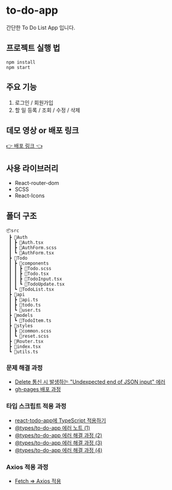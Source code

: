 # to-do-app

간단한 To Do List App 입니다.

## 프로젝트 실행 법

```
npm install
npm start
```

## 주요 기능

1. 로그인 / 회원가입
2. 할 일 등록 / 조회 / 수정 / 삭제

## 데모 영상 or 배포 링크

[👉 배포 링크 👈](https://chaedie.github.io/simple-todo-list/)

## 사용 라이브러리

- React-router-dom
- SCSS
- React-Icons

## 폴더 구조

```
📦src
 ┣ 📂Auth
 ┃ ┣ 📜Auth.tsx
 ┃ ┣ 📜AuthForm.scss
 ┃ ┗ 📜AuthForm.tsx
 ┣ 📂Todo
 ┃ ┣ 📂components
 ┃ ┃ ┣ 📜Todo.scss
 ┃ ┃ ┣ 📜Todo.tsx
 ┃ ┃ ┣ 📜TodoInput.tsx
 ┃ ┃ ┗ 📜TodoUpdate.tsx
 ┃ ┗ 📜TodoList.tsx
 ┣ 📂api
 ┃ ┣ 📜api.ts
 ┃ ┣ 📜todo.ts
 ┃ ┗ 📜user.ts
 ┣ 📂models
 ┃ ┗ 📜TodoItem.ts
 ┣ 📂styles
 ┃ ┣ 📜common.scss
 ┃ ┗ 📜reset.scss
 ┣ 📜Router.tsx
 ┣ 📜index.tsx
 ┗ 📜utils.ts
```

### 문제 해결 과정

- [Delete 통신 시 발생하는 "Undexpected end of JSON input" 에러](https://chaedies-dev-log.tistory.com/entry/Reactjs-delete-fetch-%EC%8B%9C-Undexpected-end-of-JSON-input)
- [gh-pages 배포 과정](https://chaedies-dev-log.tistory.com/entry/Reactjs-Github-Page%EB%A5%BC-%ED%99%9C%EC%9A%A9%ED%95%9C-%EA%B0%9C%EC%9D%B8-%ED%94%84%EB%A1%9C%EC%A0%9D%ED%8A%B8-%EB%B0%B0%ED%8F%AC)

### 타입 스크립트 적용 과정

- [react-todo-app에 TypeScript 적용하기](https://velog.io/@im_chaedong/react-todo-app%EC%97%90-TypeScript-%EC%A0%81%EC%9A%A9%ED%95%98%EA%B8%B0)
- [@types/to-do-app 에러 노트 (1)](https://velog.io/@im_chaedong/typesto-do-app-%EC%97%90%EB%9F%AC-%EB%85%B8%ED%8A%B8-1)
- [@types/to-do-app 에러 해결 과정 (2)](https://velog.io/@im_chaedong/typesto-do-app-%EC%97%90%EB%9F%AC-%ED%95%B4%EA%B2%B0-%EA%B3%BC%EC%A0%95-2)
- [@types/to-do-app 에러 해결 과정 (3)](https://velog.io/@im_chaedong/typesto-do-app-%EC%97%90%EB%9F%AC-%ED%95%B4%EA%B2%B0-%EA%B3%BC%EC%A0%95-3)
- [@types/to-do-app 에러 해결 과정 (4)](https://velog.io/@im_chaedong/typesto-do-app-%EC%97%90%EB%9F%AC-%ED%95%B4%EA%B2%B0-%EA%B3%BC%EC%A0%95-4)

### Axios 적용 과정

- [Fetch => Axios 적용 ](https://chaedies-dev-log.tistory.com/entry/Reactjs-to-do-app-fetch-Axios-%EB%A7%88%EC%9D%B4%EA%B7%B8%EB%A0%88%EC%9D%B4%EC%85%98-%EA%B3%BC%EC%A0%95)
